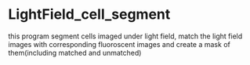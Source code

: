# LightField_cell_segment
this program segment cells imaged under light field, match the light field images with corresponding fluoroscent images and create a mask of them(including matched and unmatched)
